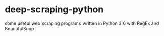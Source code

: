 # deep-scraping-python
some useful web scraping programs written in Python 3.6 with RegEx and BeautifulSoup
